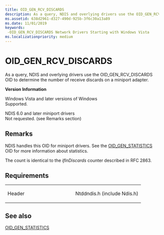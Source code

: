 ```yaml
---
title: OID_GEN_RCV_DISCARDS
description: As a query, NDIS and overlying drivers use the OID_GEN_RCV_DISCARDS OID to determine the number of receive discards on a miniport adapter.
ms.assetid: 638d2961-d327-490d-925b-3f6c30a13a89
ms.date: 11/01/2019
keywords: 
 -OID_GEN_RCV_DISCARDS Network Drivers Starting with Windows Vista
ms.localizationpriority: medium
---
```


# OID\_GEN\_RCV\_DISCARDS


As a query, NDIS and overlying drivers use the OID\_GEN\_RCV\_DISCARDS OID to determine the number of receive discards on a miniport adapter.

**Version Information**

<a href="" id="windows-vista-and-later-versions-of-windows"></a>Windows Vista and later versions of Windows  
Supported.

<a href="" id="ndis-6-0-and-later-miniport-drivers"></a>NDIS 6.0 and later miniport drivers  
Not requested. (see Remarks section)

Remarks
-------

NDIS handles this OID for miniport drivers. See the [OID\_GEN\_STATISTICS](oid-gen-statistics.md) OID for more information about statistics.

The count is identical to the *ifInDiscards* counter described in RFC 2863.

Requirements
------------

<table>
<colgroup>
<col width="50%" />
<col width="50%" />
</colgroup>
<tbody>
<tr class="odd">
<td><p>Header</p></td>
<td>Ntddndis.h (include Ndis.h)</td>
</tr>
</tbody>
</table>

## See also


[OID\_GEN\_STATISTICS](oid-gen-statistics.md)

 

 




